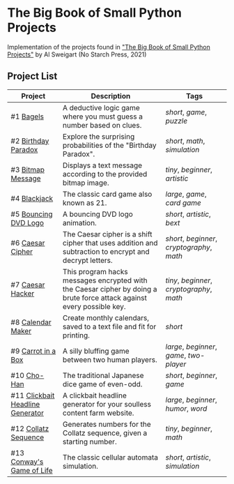 # The Big Book of Small Python Projects
Implementation of the projects found in ["The Big Book of Small Python Projects"](https://inventwithpython.com/bigbookpython/) by Al Sweigart (No Starch Press, 2021)

## Project List

| Project | Description | Tags |
|--------|--------|--------|
| #1 [Bagels](/Project%20%231%20Bagels) | A deductive logic game where you must guess a number based on clues. | _short_, _game_, _puzzle_ |
| #2 [Birthday Paradox](/Project%20%232%20Birthday%20Paradox) | Explore the surprising probabilities of the "Birthday Paradox". | _short_, _math_, _simulation_ |
| #3 [Bitmap Message](/Project%20%233%20Bitmap%20Message) | Displays a text message according to the provided bitmap image. | _tiny_, _beginner_, _artistic_ |
| #4 [Blackjack](/Project%20%234%20Blackjack) | The classic card game also known as 21. | _large_, _game_, _card game_  | 
| #5 [Bouncing DVD Logo](/Project%20%235%20Bouncing%20DVD%20Logo) | A bouncing DVD logo animation.  | _short_, _artistic_, _bext_ |
| #6 [Caesar Cipher](/Project%20%236%20Caesar%20Cipher) | The Caesar cipher is a shift cipher that uses addition and subtraction to encrypt and decrypt letters. | _short_, _beginner_, _cryptography_, _math_ |
| #7 [Caesar Hacker](/Project%20%237%20Caesar%20Hacker) | This program hacks messages encrypted with the Caesar cipher by doing a brute force attack against every possible key. | _tiny_, _beginner_, _cryptography_, _math_ |
| #8 [Calendar Maker](/Project%20%238%20Calendar%20Maker) | Create monthly calendars, saved to a text file and fit for printing. | _short_ |
| #9 [Carrot in a Box](/Project%20%239%20Carrot%20in%20a%Box) | A silly bluffing game between two human players. | _large_, _beginner_, _game_, _two-player_ |
| #10 [Cho-Han](/Project%20%2310%20Cho-Han) | The traditional Japanese dice game of even-odd. | _short_, _beginner_, _game_ |
| #11 [Clickbait Headline Generator](/Project%20%2311%20Clickbait%20Headline%20Generator) | A clickbait headline generator for your soulless content farm website. | _large_, _beginner_, _humor_, _word_ |
| #12 [Collatz Sequence](/Project%20%2312%20Collatz%20Sequence)| Generates numbers for the Collatz sequence, given a starting number. | _tiny_, _beginner_, _math_ |
| #13 [Conway's Game of Life](/Project%20%2313%20Conway%27s%20Game%20of%20Life) | The classic cellular automata simulation. | _short_, _artistic_, _simulation_